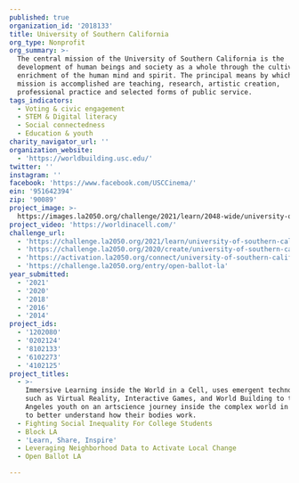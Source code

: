 ```yaml
---
published: true
organization_id: '2018133'
title: University of Southern California
org_type: Nonprofit
org_summary: >-
  The central mission of the University of Southern California is the
  development of human beings and society as a whole through the cultivation and
  enrichment of the human mind and spirit. The principal means by which our
  mission is accomplished are teaching, research, artistic creation,
  professional practice and selected forms of public service.
tags_indicators:
  - Voting & civic engagement
  - STEM & Digital literacy
  - Social connectedness
  - Education & youth
charity_navigator_url: ''
organization_website:
  - 'https://worldbuilding.usc.edu/'
twitter: ''
instagram: ''
facebook: 'https://www.facebook.com/USCCinema/'
ein: '951642394'
zip: '90089'
project_image: >-
  https://images.la2050.org/challenge/2021/learn/2048-wide/university-of-southern-california.jpg
project_video: 'https://worldinacell.com/'
challenge_url:
  - 'https://challenge.la2050.org/2021/learn/university-of-southern-california/'
  - 'https://challenge.la2050.org/2020/create/university-of-southern-california/'
  - 'https://activation.la2050.org/connect/university-of-southern-california/'
  - 'https://challenge.la2050.org/entry/open-ballot-la'
year_submitted:
  - '2021'
  - '2020'
  - '2018'
  - '2016'
  - '2014'
project_ids:
  - '1202080'
  - '0202124'
  - '8102133'
  - '6102273'
  - '4102125'
project_titles:
  - >-
    Immersive Learning inside the World in a Cell, uses emergent technologies
    such as Virtual Reality, Interactive Games, and World Building to take Los
    Angeles youth on an artscience journey inside the complex world in our cells
    to better understand how their bodies work.
  - Fighting Social Inequality For College Students
  - Block LA
  - 'Learn, Share, Inspire'
  - Leveraging Neighborhood Data to Activate Local Change
  - Open Ballot LA

---
```

